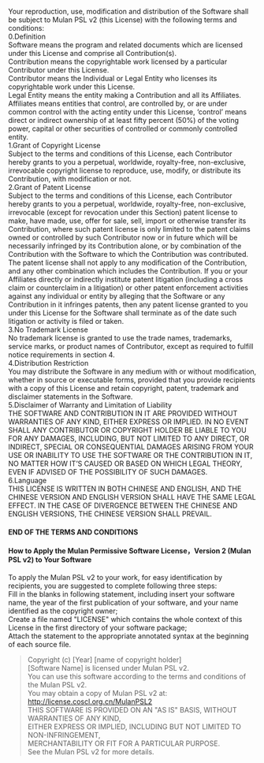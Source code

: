 Your reproduction, use, modification and distribution of the Software shall be subject to Mulan PSL v2 (this License) with the following terms and conditions:  
0.Definition  
Software means the program and related documents which are licensed under this License and comprise all Contribution(s).  
Contribution means the copyrightable work licensed by a particular Contributor under this License.  
Contributor means the Individual or Legal Entity who licenses its copyrightable work under this License.  
Legal Entity means the entity making a Contribution and all its Affiliates.  
Affiliates means entities that control, are controlled by, or are under common control with the acting entity under this License, ‘control’ means direct or indirect ownership of at least fifty percent (50%) of the voting power, capital or other securities of controlled or commonly controlled entity.  
1.Grant of Copyright License  
Subject to the terms and conditions of this License, each Contributor hereby grants to you a perpetual, worldwide, royalty-free, non-exclusive, irrevocable copyright license to reproduce, use, modify, or distribute its Contribution, with modification or not.  
2.Grant of Patent License  
Subject to the terms and conditions of this License, each Contributor hereby grants to you a perpetual, worldwide, royalty-free, non-exclusive, irrevocable (except for revocation under this Section) patent license to make, have made, use, offer for sale, sell, import or otherwise transfer its Contribution, where such patent license is only limited to the patent claims owned or controlled by such Contributor now or in future which will be necessarily infringed by its Contribution alone, or by combination of the Contribution with the Software to which the Contribution was contributed. The patent license shall not apply to any modification of the Contribution, and any other combination which includes the Contribution. If you or your Affiliates directly or indirectly institute patent litigation (including a cross claim or counterclaim in a litigation) or other patent enforcement activities against any individual or entity by alleging that the Software or any Contribution in it infringes patents, then any patent license granted to you under this License for the Software shall terminate as of the date such litigation or activity is filed or taken.  
3.No Trademark License  
No trademark license is granted to use the trade names, trademarks, service marks, or product names of Contributor, except as required to fulfill notice requirements in section 4.  
4.Distribution Restriction  
You may distribute the Software in any medium with or without modification, whether in source or executable forms, provided that you provide recipients with a copy of this License and retain copyright, patent, trademark and disclaimer statements in the Software.  
5.Disclaimer of Warranty and Limitation of Liability  
THE SOFTWARE AND CONTRIBUTION IN IT ARE PROVIDED WITHOUT WARRANTIES OF ANY KIND, EITHER EXPRESS OR IMPLIED. IN NO EVENT SHALL ANY CONTRIBUTOR OR COPYRIGHT HOLDER BE LIABLE TO YOU FOR ANY DAMAGES, INCLUDING, BUT NOT LIMITED TO ANY DIRECT, OR INDIRECT, SPECIAL OR CONSEQUENTIAL DAMAGES ARISING FROM YOUR USE OR INABILITY TO USE THE SOFTWARE OR THE CONTRIBUTION IN IT, NO MATTER HOW IT’S CAUSED OR BASED ON WHICH LEGAL THEORY, EVEN IF ADVISED OF THE POSSIBILITY OF SUCH DAMAGES.  
6.Language  
THIS LICENSE IS WRITTEN IN BOTH CHINESE AND ENGLISH, AND THE CHINESE VERSION AND ENGLISH VERSION SHALL HAVE THE SAME LEGAL EFFECT. IN THE CASE OF DIVERGENCE BETWEEN THE CHINESE AND ENGLISH VERSIONS, THE CHINESE VERSION SHALL PREVAIL.  
#### END OF THE TERMS AND CONDITIONS  
#### How to Apply the Mulan Permissive Software License，Version 2 (Mulan PSL v2) to Your Software  
To apply the Mulan PSL v2 to your work, for easy identification by recipients, you are suggested to complete following three steps:  
Fill in the blanks in following statement, including insert your software name, the year of the first publication of your software, and your name identified as the copyright owner;  
Create a file named "LICENSE" which contains the whole context of this License in the first directory of your software package;  
Attach the statement to the appropriate annotated syntax at the beginning of each source file.  
>Copyright (c) [Year] [name of copyright holder]  
>[Software Name] is licensed under Mulan PSL v2.  
>You can use this software according to the terms and conditions of the Mulan PSL v2.  
>You may obtain a copy of Mulan PSL v2 at:  
>         http://license.coscl.org.cn/MulanPSL2  
>THIS SOFTWARE IS PROVIDED ON AN "AS IS" BASIS, WITHOUT WARRANTIES OF ANY KIND,  
>EITHER EXPRESS OR IMPLIED, INCLUDING BUT NOT LIMITED TO NON-INFRINGEMENT,  
>MERCHANTABILITY OR FIT FOR A PARTICULAR PURPOSE.  
>See the Mulan PSL v2 for more details.